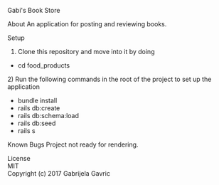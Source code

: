 Gabi's Book Store

About
An application for posting and reviewing books.

Setup
1) Clone this repository and move into it by doing
  <ul><li>cd food_products</li></ul>
2) Run the following commands in the root of the project to set up the application
  <ul>
    <li>bundle install</li>
    <li>rails db:create</li>
    <li>rails db:schema:load</li>
    <li>rails db:seed</li>
    <li>rails s</li>
  </ul>

 Known Bugs
 Project not ready for rendering.

 License</br>
 MIT</br>
 Copyright (c) 2017 Gabrijela Gavric
